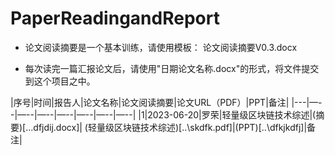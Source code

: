 # PaperReadingandReport

- 论文阅读摘要是一个基本训练，请使用模板： 论文阅读摘要V0.3.docx

- 每次读完一篇汇报论文后，请使用"日期论文名称.docx"的形式，将文件提交到这个项目之中。



|序号|时间|报告人|论文名称|论文阅读摘要|论文URL（PDF）|PPT|备注|
|---|—--|—--|—--|—--|—--|—--|—--|
|1|2023-06-20|罗荣|轻量级区块链技术综述|(摘要)[..\.dfjdij.docx]| (轻量级区块链技术综述)[..\skdfk.pdf]|(PPT)[..\dfkjkdfj]|备注|

